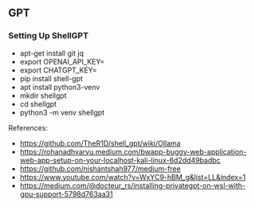 ## GPT

### Setting Up ShellGPT
 - apt-get install git jq
 - export OPENAI_API_KEY= <Key from OpenAI>
 - export CHATGPT_KEY= <Key from Open AI>
 - pip install shell-gpt
 - apt install python3-venv
 - mkdir shellgpt
 - cd shellgpt
 - python3 -m venv shellgpt

References:
- https://github.com/TheR1D/shell_gpt/wiki/Ollama
- https://rohanadhvaryu.medium.com/bwapp-buggy-web-application-web-app-setup-on-your-localhost-kali-linux-6d2dd49badbc
- https://github.com/nishantshah977/medium-free
- https://www.youtube.com/watch?v=WxYC9-hBM_g&list=LL&index=1
- https://medium.com/@docteur_rs/installing-privategpt-on-wsl-with-gpu-support-5798d763aa31
